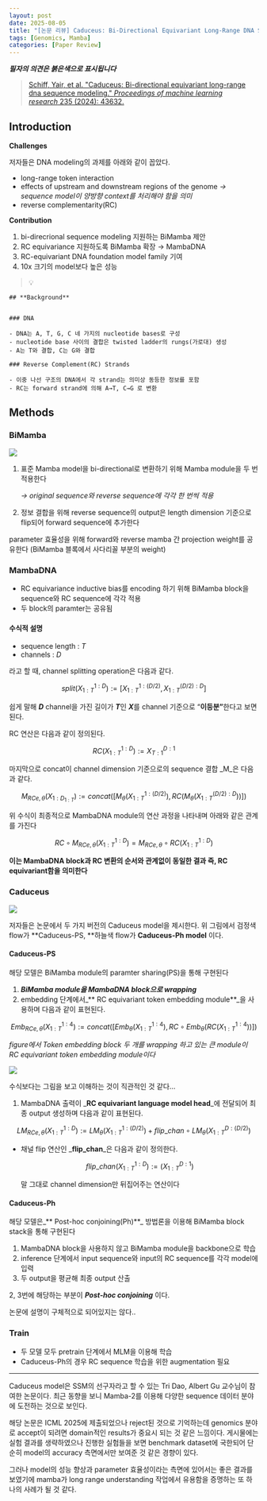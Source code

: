 ```yaml
---
layout: post
date: 2025-08-05
title: "[논문 리뷰] Caduceus: Bi-Directional Equivariant Long-Range DNA Sequence Modeling"
tags: [Genomics, Mamba]
categories: [Paper Review]
---
```


<span class="notion-red">_**필자의 의견은 붉은색으로 표시됩니다**_</span>


> [Schiff, Yair, et al. "Caduceus: Bi-directional equivariant long-range dna sequence modeling." ](https://pmc.ncbi.nlm.nih.gov/articles/PMC12189541/)[_Proceedings of machine learning research_](https://pmc.ncbi.nlm.nih.gov/articles/PMC12189541/)[ 235 (2024): 43632.](https://pmc.ncbi.nlm.nih.gov/articles/PMC12189541/)



## Introduction


**Challenges**


저자들은 DNA modeling의 과제를 아래와 같이 꼽았다.

- long-range token interaction
- effects of upstream and downstream regions of the genome 
_→ sequence model이 양방향 context를 처리해야 함을 의미_
- reverse complementarity(RC)

**Contribution**

1. bi-direcrional sequence modeling 지원하는 BiMamba 제안
1. RC equivariance 지원하도록 BiMamba 확장 → MambaDNA
1. RC-equivariant DNA foundation model family 기여
1. 10x 크기의 model보다 높은 성능

> 💡 


	## **Background**


	### DNA

	- DNA는 A, T, G, C 네 가지의 nucleotide bases로 구성
	- nucleotide base 사이의 결합은 twisted ladder의 rungs(가로대) 생성
	- A는 T와 결합, C는 G와 결합

	### Reverse Complement(RC) Strands

	- 이중 나선 구조의 DNA에서 각 strand는 의미상 동등한 정보를 포함
	- RC는 forward strand에 의해 A→T, C→G 로 변환


## Methods



### BiMamba


![](https://prod-files-secure.s3.us-west-2.amazonaws.com/542b861c-36a8-4051-84e5-8804b6728dba/2c247d59-7815-4980-99f0-8f0d21f445a7/image.png?X-Amz-Algorithm=AWS4-HMAC-SHA256&X-Amz-Content-Sha256=UNSIGNED-PAYLOAD&X-Amz-Credential=ASIAZI2LB466WYLCESZG%2F20250825%2Fus-west-2%2Fs3%2Faws4_request&X-Amz-Date=20250825T050057Z&X-Amz-Expires=3600&X-Amz-Security-Token=IQoJb3JpZ2luX2VjEPj%2F%2F%2F%2F%2F%2F%2F%2F%2F%2FwEaCXVzLXdlc3QtMiJIMEYCIQDf%2FtkG06NVzocw5QjAoM2SDnPCFY3%2F%2BN8HfwL6u99eUQIhAKEy92z4MZ8ob2ig63YuzkKBA7QbwDxHAv10Ha5A29m9Kv8DCFEQABoMNjM3NDIzMTgzODA1IgxynAGc4aEGqk9ehgkq3AOp8DdXfFCUi7ztvVIovbUs2SfQBpdyJ%2B7k08h25YfHrSqx8aPg3kR1%2B9rKAwAs1oWGhQ0m0y4io7iOyu7rQ7Lcw16ejXoU5Tt2tn1BjDPVZkW7BbBkZMY85HtP1%2F%2Ft1c2PkixRayUuQwBhuQO96eGiQms5yrg8TKTREvh9fXvieSXE%2BS%2FNZ58w56WLj%2F1fuKcOWpPyWYlm7qdSFtUjryDd0aI1%2FnEjGpa7qSqdmnAsTB8y%2FfJPwK1Dmr2wZezUtN%2BX%2BkYySX6fEQLILh865frzFbIPtAsA5%2FGhUC81KBK%2FQEJwFBPsnnJpxfx9NGLhSXifpOOa9cbhsfKMSNBR3VEzW7D8xTRrqQtJhUvc5suJ5Fqn3FtZjUnAZ1WCa32YJhDsIAQ2Ly9Oz7D8ND%2FHgYc3h0cgomRcCQ%2FHpvEsbFY3PLFb4beIbm44GQ6dkwCp9XkHkidDRliBAeTd3cuXX9ShAxeOGtHR95Vo8hhGxALHJkxVHHvUUoBK2vtYVkZUIPj6yCEsMbNEUa9iOk4OHSPID6h1lR8o77SdRrayCIeNQ29qmbHp6rpwSTPefCd619ALoCid1mDisxyf4j0bsOTIT8v1L9NFVGyp0p0Iz1gesqQ2xCMLQjX6U45YPTChxq7FBjqkAbdrl8FojLgzwC%2FyYWSR4yvguCnNv1JwfMxYq45ef0InFo%2BGZNKttX%2BBzA4irYvGj%2BmMCi0Bi1CpMoS96rKq%2Bw2FgM8DfxMDvoTuGIMNFGKamR7a%2FGHB2IcpiuoaDQkuEzFevgzeLoiHU5bsJYiJEzewx7SBzfsUZ7tRlrhdEB%2BMDey86Ph3WOnWiXsbpaNZu4BkWSnpK303QoPc%2BrAZ1mF%2F36mT&X-Amz-Signature=1b2304d15cb885d64ade5a7316cbf2eb25ce7551d3810bac661588344e7c45e0&X-Amz-SignedHeaders=host&x-amz-checksum-mode=ENABLED&x-id=GetObject)

1. 표준 Mamba model을 bi-directional로 변환하기 위해 Mamba module을 두 번 적용한다

	_→ original sequence와 reverse sequence에 각각 한 번씩 적용_

1. 정보 결합을 위해 reverse sequence의 output은 length dimension 기준으로 flip되어 forward sequence에 추가한다

parameter 효율성을 위해 forward와 reverse mamba 간 projection weight를 공유한다 (BiMamba 블록에서 사다리꼴 부분의 weight)



### MambaDNA

- RC equivariance inductive bias를 encoding 하기 위해 BiMamba block을 sequence와 RC sequence에 각각 적용
- 두 block의 paramter는 공유됨


#### 수식적 설명

- sequence length : _T_
- channels : _D_

라고 할 때,  channel splitting operation은 다음과 같다.


$$
split(X^{1:D}_{1:T}):=[X^{1:(D/2)}_{1:T},X^{(D/2):D}_{1:T}]
$$


<span class="notion-red">쉽게 말해 </span><span class="notion-red">_**D**_</span><span class="notion-red"> channel을 가진 길이가 </span><span class="notion-red">_**T**_</span><span class="notion-red">인 </span><span class="notion-red">_**X**_</span><span class="notion-red">를 channel 기준으로 “</span><span class="notion-red">**이등분”**</span><span class="notion-red">한다고 보면 된다.</span>


RC 연산은 다음과 같이 정의된다.


$$
RC(X^{1:D}_{1:T}):=X^{D:1}_{T:1}
$$


마지막으로 concat이 channel dimension 기준으로의 sequence 결합 _M_은 다음과 같다.


$$
M_{RCe,\theta}(X_{1:D_{1:T}}):=concat([M_{\theta}(X^{1:(D/2)}_{1:T}),RC(M_{\theta}(X^{(D/2):D}_{1:T}))])
$$


위 수식이 최종적으로 MambaDNA module의 연산 과정을 나타내며 아래와 같은 관계를 가진다


$$
RC\circ M_{RCe,\theta}(X^{1:D}_{1:T}) = M_{RCe,\theta} \circ RC(X^{1:D}_{1:T})
$$


**이는 MambaDNA block과 RC 변환의 순서와 관계없이 동일한 결과 즉, RC equivariant함을 의미한다**



### Caduceus


![](https://prod-files-secure.s3.us-west-2.amazonaws.com/542b861c-36a8-4051-84e5-8804b6728dba/f94a60d7-8145-473b-aef9-7c68d3ec604a/image.png?X-Amz-Algorithm=AWS4-HMAC-SHA256&X-Amz-Content-Sha256=UNSIGNED-PAYLOAD&X-Amz-Credential=ASIAZI2LB466WYLCESZG%2F20250825%2Fus-west-2%2Fs3%2Faws4_request&X-Amz-Date=20250825T050057Z&X-Amz-Expires=3600&X-Amz-Security-Token=IQoJb3JpZ2luX2VjEPj%2F%2F%2F%2F%2F%2F%2F%2F%2F%2FwEaCXVzLXdlc3QtMiJIMEYCIQDf%2FtkG06NVzocw5QjAoM2SDnPCFY3%2F%2BN8HfwL6u99eUQIhAKEy92z4MZ8ob2ig63YuzkKBA7QbwDxHAv10Ha5A29m9Kv8DCFEQABoMNjM3NDIzMTgzODA1IgxynAGc4aEGqk9ehgkq3AOp8DdXfFCUi7ztvVIovbUs2SfQBpdyJ%2B7k08h25YfHrSqx8aPg3kR1%2B9rKAwAs1oWGhQ0m0y4io7iOyu7rQ7Lcw16ejXoU5Tt2tn1BjDPVZkW7BbBkZMY85HtP1%2F%2Ft1c2PkixRayUuQwBhuQO96eGiQms5yrg8TKTREvh9fXvieSXE%2BS%2FNZ58w56WLj%2F1fuKcOWpPyWYlm7qdSFtUjryDd0aI1%2FnEjGpa7qSqdmnAsTB8y%2FfJPwK1Dmr2wZezUtN%2BX%2BkYySX6fEQLILh865frzFbIPtAsA5%2FGhUC81KBK%2FQEJwFBPsnnJpxfx9NGLhSXifpOOa9cbhsfKMSNBR3VEzW7D8xTRrqQtJhUvc5suJ5Fqn3FtZjUnAZ1WCa32YJhDsIAQ2Ly9Oz7D8ND%2FHgYc3h0cgomRcCQ%2FHpvEsbFY3PLFb4beIbm44GQ6dkwCp9XkHkidDRliBAeTd3cuXX9ShAxeOGtHR95Vo8hhGxALHJkxVHHvUUoBK2vtYVkZUIPj6yCEsMbNEUa9iOk4OHSPID6h1lR8o77SdRrayCIeNQ29qmbHp6rpwSTPefCd619ALoCid1mDisxyf4j0bsOTIT8v1L9NFVGyp0p0Iz1gesqQ2xCMLQjX6U45YPTChxq7FBjqkAbdrl8FojLgzwC%2FyYWSR4yvguCnNv1JwfMxYq45ef0InFo%2BGZNKttX%2BBzA4irYvGj%2BmMCi0Bi1CpMoS96rKq%2Bw2FgM8DfxMDvoTuGIMNFGKamR7a%2FGHB2IcpiuoaDQkuEzFevgzeLoiHU5bsJYiJEzewx7SBzfsUZ7tRlrhdEB%2BMDey86Ph3WOnWiXsbpaNZu4BkWSnpK303QoPc%2BrAZ1mF%2F36mT&X-Amz-Signature=b2cece462aed9cced0a08433d420597cb484d8dde35f97720f06bed9bafee326&X-Amz-SignedHeaders=host&x-amz-checksum-mode=ENABLED&x-id=GetObject)


저자들은 논문에서 두 가지 버전의 Caduceus model을 제시한다. 위 그림에서 검정색 flow가 **Caduceus-PS, **하늘색 flow가 **Caduceus-Ph model** 이다.



#### Caduceus-PS


해당 모델은 BiMamba module의 paramter sharing(PS)을 통해 구현된다

1. _**BiMamba module을 MambaDNA block으로 wrapping**_
1. embedding 단계에서_** RC equivariant token embedding module**_을 사용하며 다음과 같이 표현된다.

$$
Emb_{RCe,\theta}(X^{1:4}_{1:T}):=concat([Emb_{\theta}(X^{1:4}_{1:T}),RC \circ Emb_{\theta}(RC(X^{1:4}_{1:T}))])
$$


_figure에서 Token embedding block 두 개를 wrapping 하고 있는 큰 module이 RC equivariant token embedding module이다_


![](https://prod-files-secure.s3.us-west-2.amazonaws.com/542b861c-36a8-4051-84e5-8804b6728dba/b175e4da-71eb-4e91-8c23-a06dabe673c9/image.png?X-Amz-Algorithm=AWS4-HMAC-SHA256&X-Amz-Content-Sha256=UNSIGNED-PAYLOAD&X-Amz-Credential=ASIAZI2LB466WYLCESZG%2F20250825%2Fus-west-2%2Fs3%2Faws4_request&X-Amz-Date=20250825T050058Z&X-Amz-Expires=3600&X-Amz-Security-Token=IQoJb3JpZ2luX2VjEPj%2F%2F%2F%2F%2F%2F%2F%2F%2F%2FwEaCXVzLXdlc3QtMiJIMEYCIQDf%2FtkG06NVzocw5QjAoM2SDnPCFY3%2F%2BN8HfwL6u99eUQIhAKEy92z4MZ8ob2ig63YuzkKBA7QbwDxHAv10Ha5A29m9Kv8DCFEQABoMNjM3NDIzMTgzODA1IgxynAGc4aEGqk9ehgkq3AOp8DdXfFCUi7ztvVIovbUs2SfQBpdyJ%2B7k08h25YfHrSqx8aPg3kR1%2B9rKAwAs1oWGhQ0m0y4io7iOyu7rQ7Lcw16ejXoU5Tt2tn1BjDPVZkW7BbBkZMY85HtP1%2F%2Ft1c2PkixRayUuQwBhuQO96eGiQms5yrg8TKTREvh9fXvieSXE%2BS%2FNZ58w56WLj%2F1fuKcOWpPyWYlm7qdSFtUjryDd0aI1%2FnEjGpa7qSqdmnAsTB8y%2FfJPwK1Dmr2wZezUtN%2BX%2BkYySX6fEQLILh865frzFbIPtAsA5%2FGhUC81KBK%2FQEJwFBPsnnJpxfx9NGLhSXifpOOa9cbhsfKMSNBR3VEzW7D8xTRrqQtJhUvc5suJ5Fqn3FtZjUnAZ1WCa32YJhDsIAQ2Ly9Oz7D8ND%2FHgYc3h0cgomRcCQ%2FHpvEsbFY3PLFb4beIbm44GQ6dkwCp9XkHkidDRliBAeTd3cuXX9ShAxeOGtHR95Vo8hhGxALHJkxVHHvUUoBK2vtYVkZUIPj6yCEsMbNEUa9iOk4OHSPID6h1lR8o77SdRrayCIeNQ29qmbHp6rpwSTPefCd619ALoCid1mDisxyf4j0bsOTIT8v1L9NFVGyp0p0Iz1gesqQ2xCMLQjX6U45YPTChxq7FBjqkAbdrl8FojLgzwC%2FyYWSR4yvguCnNv1JwfMxYq45ef0InFo%2BGZNKttX%2BBzA4irYvGj%2BmMCi0Bi1CpMoS96rKq%2Bw2FgM8DfxMDvoTuGIMNFGKamR7a%2FGHB2IcpiuoaDQkuEzFevgzeLoiHU5bsJYiJEzewx7SBzfsUZ7tRlrhdEB%2BMDey86Ph3WOnWiXsbpaNZu4BkWSnpK303QoPc%2BrAZ1mF%2F36mT&X-Amz-Signature=4cdb4faa8a94e3e896476f425f89abbc3d9b48a63016ecd84fc98fbbf1313add&X-Amz-SignedHeaders=host&x-amz-checksum-mode=ENABLED&x-id=GetObject)


<span class="notion-red">수식보다는 그림을 보고 이해하는 것이 직관적인 것 같다…</span>

1. MambaDNA 출력이 _**RC equivariant language model head**_에 전달되어 최종 output 생성하며 다음과 같이 표현된다.

$$
LM_{RCe,\theta}(X^{1:D}_{1:T}):= LM_{\theta}(X^{1:(D/2)}_{1:T})+flip\_chan\circ LM_{\theta}(X^{D:(D/2)}_{1:T})
$$

- 채널 flip 연산인 _**flip\_chan**_은 다음과 같이 정의한다.

	$$
	flip\_chan(X^{1:D}_{1:T}):=(X^{D:1}_{1:T})
	$$


	말 그대로 channel dimension만 뒤집어주는 연산이다



#### Caduceus-Ph


해당 모델은_** Post-hoc conjoining(Ph)**_ 방법론을 이용해 BiMamba block stack을 통해 구현된다

1. MambaDNA block을 사용하지 않고 BiMamba module을 backbone으로 학습
1. inference 단계에서 input sequence와 input의 RC sequence를 각각 model에 입력
1. 두 output을 평균해 최종 output 산출

2, 3번에 해당하는 부분이 _**Post-hoc conjoining**_ 이다.


<span class="notion-red">논문에 설명이 구체적으로 되어있지는 않다..</span>



### Train

- 두 모델 모두 pretrain 단계에서 MLM을 이용해 학습
- Caduceus-Ph의 경우 RC sequence 학습을 위한 augmentation 필요

---


<span class="notion-red">Caduceus model은 SSM의 선구자라고 할 수 있는 Tri Dao, Albert Gu 교수님이 참여한 논문이다. 최근 동향을 보니 Mamba-2를 이용해 다양한 sequence 데이터 분야에 도전하는 것으로 보인다.</span>


<span class="notion-red">해당 논문은 ICML 2025에 제출되었으나 reject된 것으로 기억하는데 genomics 분야로 accept이 되려면 domain적인 results가 중요시 되는 것 같은 느낌이다. 게시물에는 실험 결과를 생략하였으나 진행한 실험들을 보면 benchmark dataset에 국한되어 단순히 model의 accuracy 측면에서만 보여준 것 같은 경향이 있다.</span>


<span class="notion-red">그러나 model의 성능 향상과 parameter 효율성이라는 측면에 있어서는 좋은 결과를 보였기에 mamba가 long range understanding 작업에서 유용함을 증명하는 또 하나의 사례가 될 것 같다.</span>

